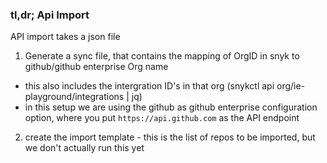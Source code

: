 ### tl,dr; Api Import

API import takes a json file 

1) Generate a sync file, that contains the mapping of OrgID in snyk to github/github enterprise Org name
- this also includes the intergration ID's in that org (snykctl api org/ie-playground/integrations | jq)
- in this setup we are using the github as github enterprise configuration option, where you put `https://api.github.com` as the API endpoint

2) create the import template - this is the list of repos to be imported, but we don't actually run this yet 
